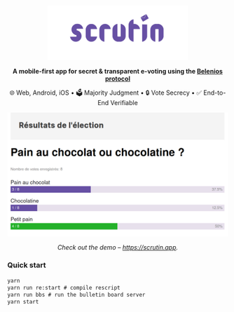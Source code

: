 <p align="center">
  <a href="https://scrutin.app/">
    <img src="https://raw.githubusercontent.com/mjal/scrutin/master/.github/assets/logo.png" width="320" alt="Scrutin Logo">
  </a>
</p>

<p align="center">
  <strong>
    A mobile-first app for secret & transparent e-voting using the
    <a href="https://www.belenios.org/">Belenios protocol</a>
  </strong>
</p>

<p align="center">
  🌐 Web, Android, iOS • 🗳️ Majority Judgment • 🔒 Vote Secrecy • ✅ End-to-End Verifiable
</p>

<p align="center">
  <a href="https://squidfunk.github.io/mkdocs-material/getting-started/">
    <img src="https://raw.githubusercontent.com/mjal/scrutin/master/.github/assets/screenshot-petit-pain.png" width="700" />
  </a>
</p>

<p align="center">
  <em>
    Check out the demo –
    <a
      href="https://scrutin.app/"
    >https://scrutin.app</a>.
  </em>
</p>

### Quick start

```
yarn
yarn run re:start # compile rescript
yarn run bbs # run the bulletin board server
yarn start
```
